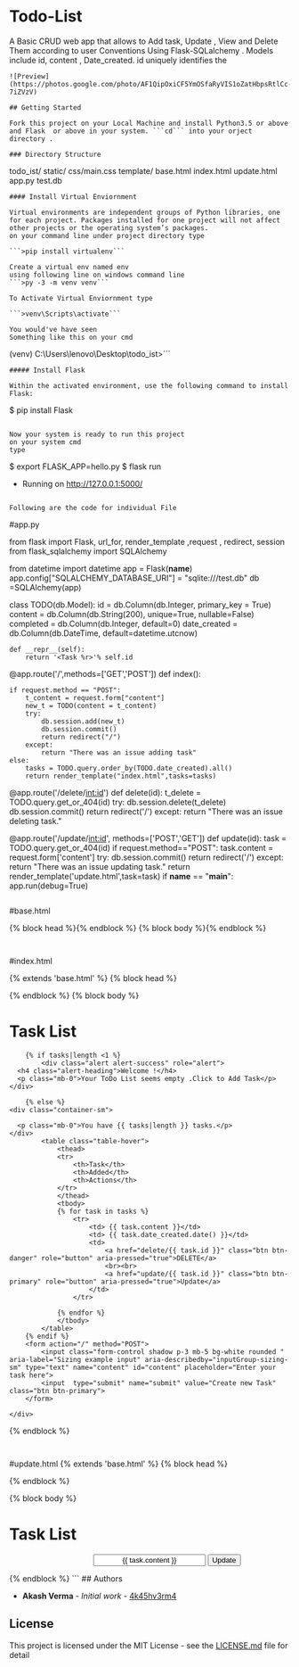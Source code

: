 # Todo-List

A Basic CRUD web app that allows to Add task, Update , View and Delete Them according to user Conventions  Using Flask-SQLalchemy .
Models include id, content , Date_created. id uniquely identifies the 
```
![Preview](https://photos.google.com/photo/AF1QipOxiCF5YmOSfaRyVIS1oZatHbpsRtlCc-7iZVzV)

## Getting Started

Fork this project on your Local Machine and install Python3.5 or above and Flask  or above in your system. ```cd``` into your orject directory . 

### Directory Structure

```
todo_ist/
        static/
              css/main.css
        template/
              base.html
              index.html
              update.html
        app.py
        test.db
        
```
#### Install Virtual Enviornment

Virtual environments are independent groups of Python libraries, one for each project. Packages installed for one project will not affect other projects or the operating system’s packages.
on your command line under project directory type

```>pip install virtualenv```

Create a virtual env named env 
using following line on windows command line
```>py -3 -m venv venv```

To Activate Virtual Enviornment type

```>venv\Scripts\activate```

You would've have seen 
Something like this on your cmd
``` 
(venv) C:\Users\lenovo\Desktop\todo_ist>```
```
##### Install Flask 

Within the activated environment, use the following command to install Flask:

```
$ pip install Flask
```

Now your system is ready to run this project 
on your system cmd
type
```
$ export FLASK_APP=hello.py
$ flask run
* Running on http://127.0.0.1:5000/  
```

Following are the code for individual File 
```
#app.py



from flask import Flask, url_for, render_template ,request , redirect, session
from flask_sqlalchemy import  SQLAlchemy

from datetime import datetime
app = Flask(__name__)
app.config["SQLALCHEMY_DATABASE_URI"] = "sqlite:///test.db"
db  =SQLAlchemy(app)

class TODO(db.Model):
    id = db.Column(db.Integer, primary_key = True)
    content = db.Column(db.String(200), unique=True,  nullable=False)
    completed = db.Column(db.Integer, default=0)
    date_created = db.Column(db.DateTime, default=datetime.utcnow)

    def __repr__(self):
        return '<Task %r>'% self.id


@app.route('/',methods=['GET','POST'])
def index():

    if request.method == "POST":
        t_content = request.form["content"]
        new_t = TODO(content = t_content)
        try:
            db.session.add(new_t)
            db.session.commit()
            return redirect("/")
        except:
            return "There was an issue adding task"
    else:
        tasks = TODO.query.order_by(TODO.date_created).all()
        return render_template("index.html",tasks=tasks)

@app.route('/delete/<int:id>')
def delete(id):
    t_delete = TODO.query.get_or_404(id)
    try:
        db.session.delete(t_delete)
        db.session.commit()
        return redirect('/')
    except:
        return "There was an issue deleting task."

@app.route('/update/<int:id>', methods=['POST','GET'])
def update(id):
    task = TODO.query.get_or_404(id)
    if request.method=="POST":
        task.content = request.form['content']
        try:
            db.session.commit()
            return redirect('/')
        except:
            return "There was an issue updating task."
    return render_template('update.html',task=task)
if __name__ == "__main__":
    app.run(debug=True)
    
```

```
#base.html
<!DOCTYPE html>
<html>
<head>
    <meta charset="utf-8">
    <meta name="viewport" content="width=device-width", intial-scale=1.0>
    <meta http-equiva="X_UA-compatible" content="ie=edge">
    <link rel="stylesheet" href="https://stackpath.bootstrapcdn.com/bootstrap/4.4.1/css/bootstrap.min.css" integrity="sha384-Vkoo8x4CGsO3+Hhxv8T/Q5PaXtkKtu6ug5TOeNV6gBiFeWPGFN9MuhOf23Q9Ifjh" crossorigin="anonymous">
    <link rel="stylesheet" type="text/css" href="{{ url_for('static', filename='css/main.css') }}">
    <!-- <title>Document</title> -->
    {% block head %}{% endblock %}
</head>
<body>
    {% block body %}{% endblock %}
</body>
</html>

```


```
#index.html

{% extends 'base.html' %}
{% block head %}
<title>Todoist</title>
{% endblock %}
{% block body %}
<h1>Task List</h1>
<div class="card-header">
    <div class="container-sm">

        {% if tasks|length <1 %}
            <div class="alert alert-success" role="alert">
      <h4 class="alert-heading">Welcome !</h4>
      <p class="mb-0">Your ToDo List seems empty .Click to Add Task</p>
    </div>

        {% else %}
    <div class="container-sm">

      <p class="mb-0">You have {{ tasks|length }} tasks.</p>
    </div>
            <table class="table-hover">
                <thead>
                <tr>
                    <th>Task</th>
                    <th>Added</th>
                    <th>Actions</th>
                </tr>
                </thead>
                <tbody>
                {% for task in tasks %}
                    <tr>
                        <td> {{ task.content }}</td>
                        <td> {{ task.date_created.date() }}</td>
                        <td>
                            <a href="delete/{{ task.id }}" class="btn btn-danger" role="button" aria-pressed="true">DELETE</a>
                            <br><br>
                            <a href="update/{{ task.id }}" class="btn btn-primary" role="button" aria-pressed="true">Update</a>
                        </td>
                    </tr>

                {% endfor %}
                </tbody>
            </table>
        {% endif %}
        <form action="/" method="POST">
            <input class="form-control shadow p-3 mb-5 bg-white rounded " aria-label="Sizing example input" aria-describedby="inputGroup-sizing-sm" type="text" name="content" id="content" placeholder="Enter your task here">
            <input  type="submit" name="submit" value="Create new Task" class="btn btn-primary">
        </form>

    </div>
</div>

{% endblock %}

```


```
#update.html
{% extends 'base.html' %}
{% block head %}
<title>Todoist</title>
{% endblock %}

{% block body %}
<div class="content">
    <h1>Task List</h1>
    <div class="form">
        <form action="/update/{{ task.id }}" method="POST">
            <input class="form-control shadow p-1 mb-3 bg-white rounded " type="text" name="content" id="content" value="{{ task.content }}" style="width: 40%;text-align:center;margin-left: 30%">
            <input type="submit" value="Update">
        </form>
    </div>
</div>
{% endblock %}
```
## Authors

* **Akash Verma** - *Initial work* - [4k45hv3rm4](https://github.com/4k45hv3rm4)


## License

This project is licensed under the MIT License - see the [LICENSE.md](LICENSE.md) file for detail
